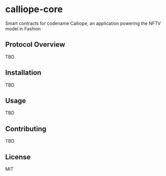 # calliope-core

Smart contracts for codename Calliope, an application powering the NFTV model in Fashion

## Protocol Overview

TBD

## Installation

TBD

## Usage

TBD

## Contributing

TBD

## License

MIT
